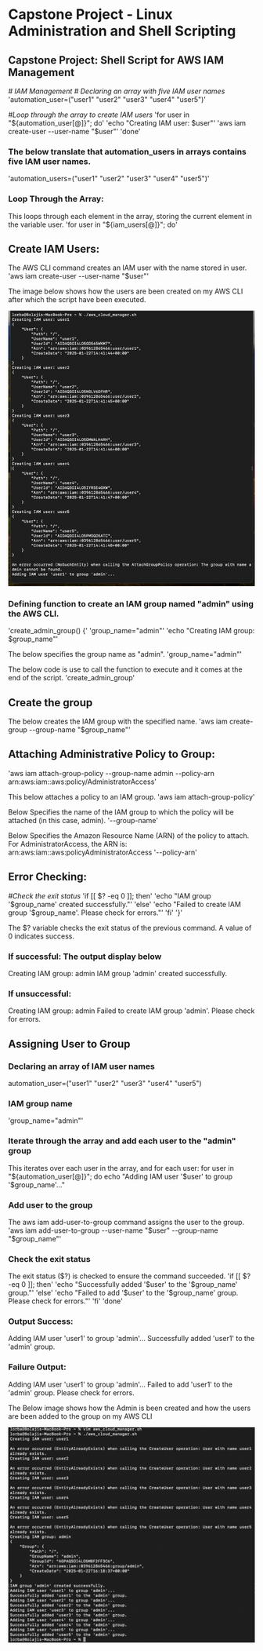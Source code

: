 # Capstone Project - Linux Administration and Shell Scripting

## Capstone Project: Shell Script for AWS IAM Management


*# IAM Management*
*# Declaring an array with five IAM user names*
'automation_user=("user1" "user2" "user3" "user4" "user5")'

*#Loop through the array to create IAM users*
'for user in "${automation_user[@]}"; do'
  'echo "Creating IAM user: $user"'
  'aws iam create-user --user-name "$user"'
'done'

### The below translate that automation_users in arrays contains five IAM user names.
'automation_users=("user1" "user2" "user3" "user4" "user5")'

### Loop Through the Array:
This loops through each element in the array, storing the current element in the variable user.
'for user in "${iam_users[@]}"; do'

## Create IAM Users:
The AWS CLI command creates an IAM user with the name stored in user.
'aws iam create-user --user-name "$user"'


The image below shows how the users are been created on my AWS CLI after which the script have been executed.

![alt text](images/Creating-IAM-USERS.png)

### Defining function to create an IAM group named "admin" using the AWS CLI.

'create_admin_group() {'
'group_name="admin"'
'echo "Creating IAM group: $group_name"'

The below specifies the group name as "admin".
'group_name="admin"'

The below code is use to call the function to execute and it comes at the end of the script.
'create_admin_group'

 ## Create the group
 The below creates the IAM group with the specified name.
'aws iam create-group --group-name "$group_name"'

## Attaching Administrative Policy to Group:

'aws iam attach-group-policy --group-name admin --policy-arn arn:aws:iam::aws:policy/AdministratorAccess'

This below attaches a policy to an IAM group.
'aws iam attach-group-policy'

Below Specifies the name of the IAM group to which the policy will be attached (in this case, admin).
 '--group-name'

Below Specifies the Amazon Resource Name (ARN) of the policy to attach. For AdministratorAccess, the ARN is: arn:aws:iam::aws:policyAdministratorAccess
 '--policy-arn'


## Error Checking:

 *#Check the exit status*
  'if [[ $? -eq 0 ]]; then'
    'echo "IAM group '$group_name' created successfully."'
  'else'
    'echo "Failed to create IAM group '$group_name'. Please check for errors."'
  'fi'
'}'

The $? variable checks the exit status of the previous command. A value of 0 indicates success.

### If successful: The output display below
Creating IAM group: admin
IAM group 'admin' created successfully.

### If unsuccessful:
Creating IAM group: admin
Failed to create IAM group 'admin'. Please check for errors.


 ## Assigning User to Group

### Declaring an array of IAM user names
automation_user=("user1" "user2" "user3" "user4" "user5")

### IAM group name
'group_name="admin"'

### Iterate through the array and add each user to the "admin" group

This iterates over each user in the array, and for each user:
for user in "${automation_user[@]}"; do
  echo "Adding IAM user '$user' to group '$group_name'..."


  ### Add user to the group
  The aws iam add-user-to-group command assigns the user to the group.
  'aws iam add-user-to-group --user-name "$user" --group-name "$group_name"'

  ### Check the exit status

  The exit status ($?) is checked to ensure the command succeeded.
  'if [[ $? -eq 0 ]]; then'
    'echo "Successfully added '$user' to the '$group_name' group."'
  'else'
    'echo "Failed to add '$user' to the '$group_name' group. Please check for errors."'
  'fi'
'done'

### Output Success:
Adding IAM user 'user1' to group 'admin'...
Successfully added 'user1' to the 'admin' group.

### Failure Output:
Adding IAM user 'user1' to group 'admin'...
Failed to add 'user1' to the 'admin' group. Please check for errors.


The Below image shows how the Admin is been created and how the users are been added to the group on my AWS CLI

![alt text](images/Creating-ADMIN-ADDUSERS-ADMIN.png)










